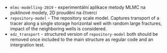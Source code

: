 - `mlmc-modelling-2019` - experimentální aplikace metody MLMC na puklinové modely, 2D proudění na čtverci
- `repository-model` - The repository scale model. Captures transport of a tracer along a single storage horizontal well
  with random large fractures, impact of the neighboring wells is considered.
- `edz_transport` - structured version of `repository-model` both should be removed once included to the main structure as regular code and 
  an intergration test.
